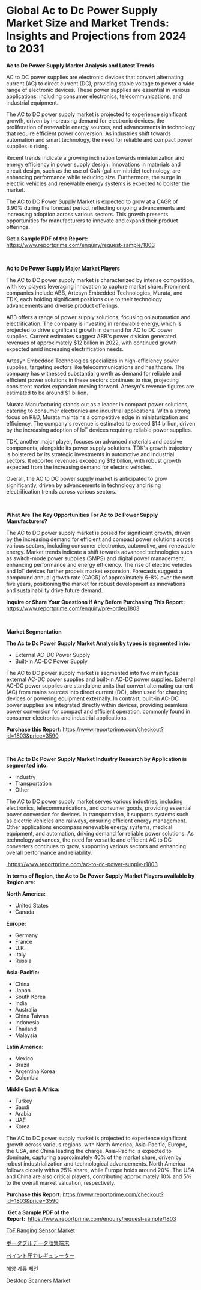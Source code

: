 <p><h1>Global Ac to Dc Power Supply Market Size and Market Trends: Insights and Projections from 2024 to 2031</h1></p><p><strong>Ac to Dc Power Supply Market Analysis and Latest Trends</strong></p>
<p><p>AC to DC power supplies are electronic devices that convert alternating current (AC) to direct current (DC), providing stable voltage to power a wide range of electronic devices. These power supplies are essential in various applications, including consumer electronics, telecommunications, and industrial equipment. </p><p>The AC to DC power supply market is projected to experience significant growth, driven by increasing demand for electronic devices, the proliferation of renewable energy sources, and advancements in technology that require efficient power conversion. As industries shift towards automation and smart technology, the need for reliable and compact power supplies is rising. </p><p>Recent trends indicate a growing inclination towards miniaturization and energy efficiency in power supply design. Innovations in materials and circuit design, such as the use of GaN (gallium nitride) technology, are enhancing performance while reducing size. Furthermore, the surge in electric vehicles and renewable energy systems is expected to bolster the market. </p><p>The AC to DC Power Supply Market is expected to grow at a CAGR of 3.90% during the forecast period, reflecting ongoing advancements and increasing adoption across various sectors. This growth presents opportunities for manufacturers to innovate and expand their product offerings.</p></p>
<p><strong>Get a Sample PDF of the Report:&nbsp;</strong> <a href="https://www.reportprime.com/enquiry/request-sample/1803">https://www.reportprime.com/enquiry/request-sample/1803</a></p>
<p>&nbsp;</p>
<p><strong>Ac to Dc Power Supply Major Market Players</strong></p>
<p><p>The AC to DC power supply market is characterized by intense competition, with key players leveraging innovation to capture market share. Prominent companies include ABB, Artesyn Embedded Technologies, Murata, and TDK, each holding significant positions due to their technology advancements and diverse product offerings.</p><p>ABB offers a range of power supply solutions, focusing on automation and electrification. The company is investing in renewable energy, which is projected to drive significant growth in demand for AC to DC power supplies. Current estimates suggest ABB's power division generated revenues of approximately $12 billion in 2022, with continued growth expected amid increasing electrification needs.</p><p>Artesyn Embedded Technologies specializes in high-efficiency power supplies, targeting sectors like telecommunications and healthcare. The company has witnessed substantial growth as demand for reliable and efficient power solutions in these sectors continues to rise, projecting consistent market expansion moving forward. Artesyn's revenue figures are estimated to be around $1 billion.</p><p>Murata Manufacturing stands out as a leader in compact power solutions, catering to consumer electronics and industrial applications. With a strong focus on R&D, Murata maintains a competitive edge in miniaturization and efficiency. The company's revenue is estimated to exceed $14 billion, driven by the increasing adoption of IoT devices requiring reliable power supplies.</p><p>TDK, another major player, focuses on advanced materials and passive components, alongside its power supply solutions. TDK's growth trajectory is bolstered by its strategic investments in automotive and industrial sectors. It reported revenues exceeding $13 billion, with robust growth expected from the increasing demand for electric vehicles.</p><p>Overall, the AC to DC power supply market is anticipated to grow significantly, driven by advancements in technology and rising electrification trends across various sectors.</p></p>
<p>&nbsp;</p>
<p><strong>What Are The Key Opportunities For Ac to Dc Power Supply Manufacturers?</strong></p>
<p><p>The AC to DC power supply market is poised for significant growth, driven by the increasing demand for efficient and compact power solutions across various sectors, including consumer electronics, automotive, and renewable energy. Market trends indicate a shift towards advanced technologies such as switch-mode power supplies (SMPS) and digital power management, enhancing performance and energy efficiency. The rise of electric vehicles and IoT devices further propels market expansion. Forecasts suggest a compound annual growth rate (CAGR) of approximately 6-8% over the next five years, positioning the market for robust development as innovations and sustainability drive future demand.</p></p>
<p><strong>Inquire or Share Your Questions If Any Before Purchasing This Report:</strong> <a href="https://www.reportprime.com/enquiry/pre-order/1803">https://www.reportprime.com/enquiry/pre-order/1803</a></p>
<p>&nbsp;</p>
<p><strong>Market Segmentation</strong></p>
<p><strong>The Ac to Dc Power Supply Market Analysis by types is segmented into:</strong></p>
<p><ul><li>External AC-DC Power Supply</li><li>Built-In AC-DC Power Supply</li></ul></p>
<p><p>The AC to DC power supply market is segmented into two main types: external AC-DC power supplies and built-in AC-DC power supplies. External AC-DC power supplies are standalone units that convert alternating current (AC) from mains sources into direct current (DC), often used for charging devices or powering equipment externally. In contrast, built-in AC-DC power supplies are integrated directly within devices, providing seamless power conversion for compact and efficient operation, commonly found in consumer electronics and industrial applications.</p></p>
<p><strong>Purchase this Report:&nbsp;</strong><a href="https://www.reportprime.com/checkout?id=1803&price=3590">https://www.reportprime.com/checkout?id=1803&price=3590</a></p>
<p>&nbsp;</p>
<p><strong>The Ac to Dc Power Supply Market Industry Research by Application is segmented into:</strong></p>
<p><ul><li>Industry</li><li>Transportation</li><li>Other</li></ul></p>
<p><p>The AC to DC power supply market serves various industries, including electronics, telecommunications, and consumer goods, providing essential power conversion for devices. In transportation, it supports systems such as electric vehicles and railways, ensuring efficient energy management. Other applications encompass renewable energy systems, medical equipment, and automation, driving demand for reliable power solutions. As technology advances, the need for versatile and efficient AC to DC converters continues to grow, supporting various sectors and enhancing overall performance and reliability.</p></p>
<p><a href="https://www.reportprime.com/ac-to-dc-power-supply-r1803">&nbsp;https://www.reportprime.com/ac-to-dc-power-supply-r1803</a></p>
<p><strong>In terms of Region, the Ac to Dc Power Supply Market Players available by Region are:</strong></p>
<p>
    <p> <strong> North America: </strong>
        <ul>
            <li>United States</li>
            <li>Canada</li>
        </ul>
        </p> 
    <p> <strong> Europe: </strong>
        <ul>
            <li>Germany</li>
            <li>France</li>
            <li>U.K.</li>
            <li>Italy</li>
            <li>Russia</li>
        </ul>
        </p> 
    <p> <strong> Asia-Pacific: </strong>
        <ul>
            <li>China</li>
            <li>Japan</li>
            <li>South Korea</li>
            <li>India</li>
            <li>Australia</li>
            <li>China Taiwan</li>
            <li>Indonesia</li>
            <li>Thailand</li>
            <li>Malaysia</li>
        </ul>
        </p> 
    <p> <strong> Latin America: </strong>
        <ul>
            <li>Mexico</li>
            <li>Brazil</li>
            <li>Argentina Korea</li>
            <li>Colombia</li>
        </ul>
        </p> 
    <p> <strong> Middle East & Africa: </strong>
        <ul>
            <li>Turkey</li>
            <li>Saudi</li>
            <li>Arabia</li>
            <li>UAE</li>
            <li>Korea</li>
        </ul>
    </p>
    </p>
<p><p>The AC to DC power supply market is projected to experience significant growth across various regions, with North America, Asia-Pacific, Europe, the USA, and China leading the charge. Asia-Pacific is expected to dominate, capturing approximately 40% of the market share, driven by robust industrialization and technological advancements. North America follows closely with a 25% share, while Europe holds around 20%. The USA and China are also critical players, contributing approximately 10% and 5% to the overall market valuation, respectively.</p></p>
<p><strong>Purchase this Report: </strong><a href="https://www.reportprime.com/checkout?id=1803&price=3590">https://www.reportprime.com/checkout?id=1803&price=3590</a></p>
<p>&nbsp;<strong>Get a Sample PDF of the Report:&nbsp;&nbsp;</strong><a href="https://www.reportprime.com/enquiry/request-sample/1803">https://www.reportprime.com/enquiry/request-sample/1803</a></p>
<p><strong></strong></p>
<p><p><a href="https://github.com/provorikovar/Market-Research-Report-List-6/blob/main/tof-ranging-sensor-market.md">ToF Ranging Sensor Market</a></p><p><a href="https://medium.com/@skylarreilly36/%E6%AC%A1%E3%81%AE%E6%96%87%E3%82%92%E6%97%A5%E6%9C%AC%E8%AA%9E%E3%81%AB%E7%BF%BB%E8%A8%B3%E3%81%97%E3%81%A6%E3%81%8F%E3%81%A0%E3%81%95%E3%81%84-2024%E5%B9%B4%E3%81%8B%E3%82%892031%E5%B9%B4%E3%81%BE%E3%81%A7%E3%81%AE%E6%9C%9F%E9%96%93%E3%81%AB%E4%BA%88%E6%B8%AC%E3%81%95%E3%82%8C%E3%82%8B%E5%9C%B0%E5%9F%9F%E3%81%AE%E8%A6%8B%E9%80%9A%E3%81%97-%E7%AB%B6%E4%BA%89%E6%88%A6%E7%95%A5%E3%81%AB%E3%82%88%E3%82%8B%E3%82%B0%E3%83%AD%E3%83%BC%E3%83%90%E3%83%AB%E3%81%AA%E3%83%9D%E3%83%BC%E3%82%BF%E3%83%96%E3%83%AB%E3%83%87%E3%83%BC%E3%82%BF%E5%8F%8E%E9%9B%86%E7%AB%AF%E6%9C%AB%E5%B8%82%E5%A0%B4%E3%81%AE%E8%A6%8F%E6%A8%A1%E3%81%A8%E5%B8%82%E5%A0%B4%E5%8B%95%E5%90%91%E5%88%86%E6%9E%90-5f07144fbb47">ポータブルデータ収集端末</a></p><p><a href="https://medium.com/@skylarreilly36/%E3%83%9A%E3%82%A4%E3%83%B3%E3%83%88%E5%9C%A7%E5%8A%9B%E8%AA%BF%E6%95%B4%E5%99%A8%E5%B8%82%E5%A0%B4%E3%81%AE%E5%B1%95%E6%9C%9B%E3%81%A82024%E5%B9%B4%E3%81%8B%E3%82%892031%E5%B9%B4%E3%81%BE%E3%81%A7%E3%81%AE%E4%BA%88%E6%B8%AC-14c44a3ae40f">ペイント圧力レギュレーター</a></p><p><a href="https://medium.com/@adsogvwv75/2024%EB%85%84%EB%B6%80%ED%84%B0-2031%EB%85%84%EA%B9%8C%EC%A7%80-7-9-%EC%9D%98-%EC%97%B0%ED%8F%89%EA%B7%A0-%EC%84%B1%EC%9E%A5%EB%A5%A0-cagr-%EC%9D%B4-%EC%98%88%EC%83%81%EB%90%98%EB%8A%94-%EA%B8%80%EB%A1%9C%EB%B2%8C-%ED%95%B4%EC%96%91-%EA%B3%84%EB%A5%98-%EC%B2%B4%EC%9D%B8-%EC%8B%9C%EC%9E%A5-%EB%B2%94%EC%9C%84%EC%97%90-%EB%8C%80%ED%95%9C-%EC%8B%AC%EC%B8%B5-%EB%B6%84%EC%84%9D-a4894cffd18f">해양 계류 체인</a></p><p><a href="https://www.linkedin.com/pulse/desktop-scanners-market-overview-regional-outlook-competitive-vbvye?trackingId=IzCPRWzjRhm6WufMxK31Dg%3D%3D">Desktop Scanners Market</a></p></p>